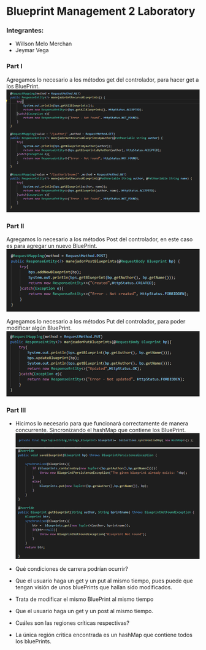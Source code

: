 # Blueprint Management 2 Laboratory

### Integrantes:

- Willson Melo Merchan
- Jeymar Vega


### Part I

Agregamos lo necesario a los métodos get del controlador, para hacer get a los BluePrint.
![alt text1](https://github.com/swilsonmelo/Lab4Arsw/blob/master/img/Get.PNG)

### Part II

Agregamos lo necesario a los métodos Post del controlador, en este caso es para agregar un nuevo BluePrint.
![alt text1](https://github.com/swilsonmelo/Lab4Arsw/blob/master/img/Post.PNG)

Agregamos lo necesario a los métodos Put del controlador, para poder modificar algún BluePrint.
![alt text1](https://github.com/swilsonmelo/Lab4Arsw/blob/master/img/Put.PNG)



### Part III

- Hicimos lo necesario para que funcionará correctamente de manera concurrente. Sincronizando el hashMap que contiene los BluePrint.
![alt text1](https://github.com/swilsonmelo/Lab4Arsw/blob/master/img/synchronizedMap.PNG)
![alt text1](https://github.com/swilsonmelo/Lab4Arsw/blob/master/img/Synchronized.PNG)

 -  Qué condiciones de carrera podrían ocurrir?
 
 -  Que el usuario haga un get y un put al mismo tiempo, pues puede que tengan visión de unos bluePrints que hallan sido modificados.
 -  Trata de modificar el mismo BluePrint al mismo tiempo
 -  Que el usuario haga un get y un post al mismo tiempo.
 
	 
 -  Cuáles son las regiones críticas respectivas?
 -  La única región critica encontrada es un hashMap que contiene todos los bluePrints.
